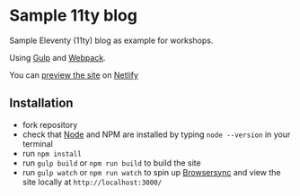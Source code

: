# Sample 11ty blog

Sample Eleventy (11ty) blog as example for workshops.

Using [Gulp](https://gulpjs.com/) and [Webpack](https://webpack.js.org/).

You can [preview the site](https://sample11tyblog.netlify.com) on [Netlify](https://www.netlify.com/)

## Installation

- fork repository
- check that [Node](https://nodejs.org/en/) and NPM are installed by typing `node --version` in your terminal
- run `npm install`
- run `gulp build` or `npm run build` to build the site
- run `gulp watch` or `npm run watch` to spin up [Browsersync](https://www.browsersync.io/) and view the site locally at `http://localhost:3000/`
